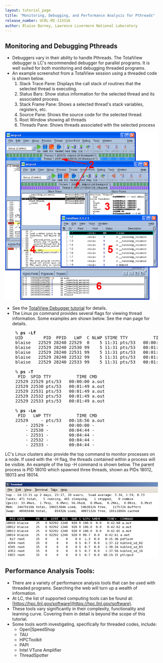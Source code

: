 ```yaml
---
layout: tutorial_page
title: "Monitoring, Debugging, and Performance Analysis for Pthreads"
release_number: UCRL-MI-133316
author: Blaise Barney, Lawrence Livermore National Laboratory
---
```

## Monitoring and Debugging Pthreads

- Debuggers vary in their ability to handle Pthreads. The TotalView debugger is LC's recommended debugger for parallel programs. It is well suited for both monitoring and debugging threaded programs.
- An example screenshot from a TotalView session using a threaded code is shown below.
    1. Stack Trace Pane: Displays the call stack of routines that the selected thread is executing.
    2. Status Bars: Show status information for the selected thread and its associated process.
    3. Stack Frame Pane: Shows a selected thread's stack variables, registers, etc.
    4. Source Pane: Shows the source code for the selected thread.
    5. Root Window showing all threads
    6. Threads Pane: Shows threads associated with the selected process

![Windows Workflows](/posix/images/pthreadWindows.gif)

- See the [TotalView Debugger tutorial](https://hpc.llnl.gov/training/tutorials/totalview) for details.
- The Linux ps command provides several flags for viewing thread information. Some examples are shown below. See the man page for details.

<pre>
    % <b>ps -Lf </b>
    UID        PID  PPID   LWP  C NLWP STIME TTY          TIME CMD
    blaise   22529 28240 22529  0    5 11:31 pts/53   00:00:00 a.out
    blaise   22529 28240 22530 99    5 11:31 pts/53   00:01:24 a.out
    blaise   22529 28240 22531 99    5 11:31 pts/53   00:01:24 a.out
    blaise   22529 28240 22532 99    5 11:31 pts/53   00:01:24 a.out
    blaise   22529 28240 22533 99    5 11:31 pts/53   00:01:24 a.out

    % <b>ps -T </b>
     PID  SPID TTY          TIME CMD
    22529 22529 pts/53   00:00:00 a.out
    22529 22530 pts/53   00:01:49 a.out
    22529 22531 pts/53   00:01:49 a.out
    22529 22532 pts/53   00:01:49 a.out
    22529 22533 pts/53   00:01:49 a.out

    % <b>ps -Lm </b>
     PID   LWP TTY          TIME CMD
    22529     - pts/53   00:18:56 a.out
        - 22529 -        00:00:00 -
        - 22530 -        00:04:44 -
        - 22531 -        00:04:44 -
        - 22532 -        00:04:44 -
        - 22533 -        00:04:44 -
</pre>

LC's Linux clusters also provide the top command to monitor processes on a node. If used with the -H flag, the threads contained within a process will be visible. An example of the top -H command is shown below. The parent process is PID 18010 which spawned three threads, shown as PIDs 18012, 18013 and 18014.

![terminal window screenshot](/posix/images/topH.gif)

## Performance Analysis Tools:

- There are a variety of performance analysis tools that can be used with threaded programs. Searching the web will turn up a wealth of information.
- At LC, the list of supported computing tools can be found at: [https://hpc.llnl.gov/software](https://hpc.llnl.gov/software).
- These tools vary significantly in their complexity, functionality and learning curve. Covering them in detail is beyond the scope of this tutorial.
- Some tools worth investigating, specifically for threaded codes, include:
    - Open\|SpeedShop
    - TAU
    - HPCToolkit
    - PAPI
    - Intel VTune Amplifier
    - ThreadSpotter
